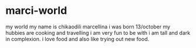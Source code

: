 # marci-world
my world
my name is chikaodili marcellina
i was born 13/october
my hubbies are cooking and travelling 
i am very fun to be with
i am tall and dark in complexion.
i love food and also like trying out new food.
